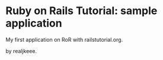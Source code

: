 # Ruby on Rails Tutorial: sample application

My first application on RoR with railstutorial.org.

by realjkeee.